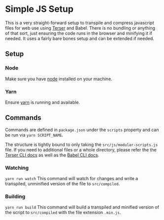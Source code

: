 # Simple JS Setup

This is a very straight-forward setup to transpile and compress javascript files for web use using [Terser](https://terser.org) and Babel. There is no bundling or anything of that sort, just ensuring the code runs in the browser and minifying it if needed. It uses a fairly bare bones setup and can be extended if needed.

## Setup

### Node

Make sure you have [node](https://nodejs.org/en/download) installed on your machine.

### Yarn

Ensure [yarn](https://yarnpkg.com/getting-started/install) is running and available.

## Commands

Commands are defined in `package.json` under the `scripts` property and can be run via `yarn SCRIPT_NAME`.

The structure is tightly bound to only taking the `src/js/modular-scripts.js` file. If you need to additional files or a whole directory, please refer the the [Terser CLI docs](https://terser.org/docs/cli-usage/) as well as the [Babel CLI docs](https://babeljs.io/docs/babel-cli).

### Watching

`yarn run watch`
This command will watch for changes and write a transpiled, unminified version of the file to `src/compiled`.


### Building

`yarn run build`
This command will build a transpiled and minified version of the script to `src/compiled` with the file extension `.min.js`.
